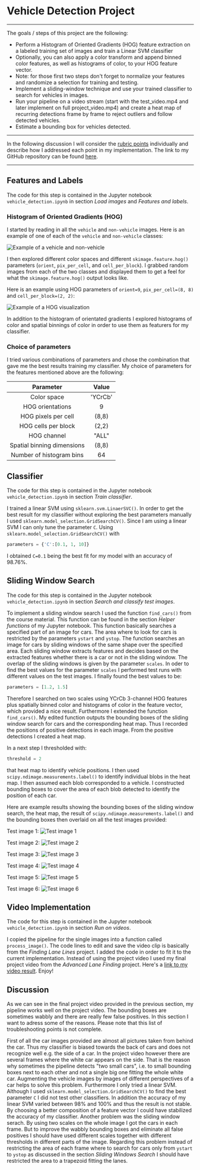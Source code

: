 # **Vehicle Detection Project**
---

The goals / steps of this project are the following:

* Perform a Histogram of Oriented Gradients (HOG) feature extraction on a labeled training set of images and train a Linear SVM classifier
* Optionally, you can also apply a color transform and append binned color features, as well as histograms of color, to your HOG feature vector. 
* Note: for those first two steps don't forget to normalize your features and randomize a selection for training and testing.
* Implement a sliding-window technique and use your trained classifier to search for vehicles in images.
* Run your pipeline on a video stream (start with the test_video.mp4 and later implement on full project_video.mp4) and create a heat map of recurring detections frame by frame to reject outliers and follow detected vehicles.
* Estimate a bounding box for vehicles detected.

---

In the following discussion I will consider the [rubric points](https://review.udacity.com/#!/rubrics/513/view) individually and describe how I addressed each point in my implementation. The link to my GitHub repository can be found [here](https://github.com/urs-waldmann/CarND-Vehicle-Detection). 

---

## Features and Labels

The code for this step is contained in the Jupyter notebook `vehicle_detection.ipynb` in section *Load images* and *Features and labels*.

### Histogram of Oriented Gradients (HOG)

I started by reading in all the `vehicle` and `non-vehicle` images.  Here is an example of one of each of the `vehicle` and `non-vehicle` classes:

![Example of a vehicle and non-vehicle](./output_images/car_notcar.png)

I then explored different color spaces and different `skimage.feature.hog()` parameters (`orient`, `pix_per_cell`, and `cell_per_block`).  I grabbed random images from each of the two classes and displayed them to get a feel for what the `skimage.feature.hog()` output looks like.

Here is an example using HOG parameters of `orient=9`, `pix_per_cell=(8, 8)` and `cell_per_block=(2, 2)`:

![Example of a HOG visualization](./output_images/HOG_visualization.png)

In addition to the histogram of orientated gradients I explored histograms of color and spatial binnings of color in order to use them as featurers for my classifier.

### Choice of parameters

I tried various combinations of parameters and chose the combination that gave me the best results training my classifier. My choice of parameters for the features mentioned above are the following:

| Parameter     | Value	        | 
|:-------------:|:-------------:| 
| Color space      | 'YCrCb'        | 
| HOG orientations      | 9        |
| HOG pixels per cell      | (8,8)      |
| HOG cells per block     | (2,2)      |
| HOG channel | "ALL" |
| Spatial binning dimensions | (8,8) |
| Number of histogram bins | 64 |

## Classifier

The code for this step is contained in the Jupyter notebook `vehicle_detection.ipynb` in section *Train classifier*.

I trained a linear SVM using `sklearn.svm.LinaerSVC()`. In order to get the best result for my classifier without exploring the best parameters manually I used `sklearn.model_selection.GridSearchCV()`. Since I am using a linear SVM I can only tune the parameter `C`. Using `sklearn.model_selection.GridSearchCV()` with
```python
parameters = {'C':[0.1, 1, 10]}
```
I obtained `C=0.1` being the best fit for my model with an accuracy of 98.76%.

## Sliding Window Search

The code for this step is contained in the Jupyter notebook `vehicle_detection.ipynb` in section *Search and classify test images*.

To implement a sliding window search I used the function `find_cars()` from the course material. This function can be found in the section *Helper functions* of my Jupyter notebook. This function basically searches a specified part of an image for cars. The area where to look for cars is restricted by the parameters `ystart` and `ystop`. The function searches an image for cars by sliding windows of the same shape over the specified area. Each sliding window extracts features and decides based on the extracted features whether there is a car or not in the sliding window. The overlap of the sliding windows is given by the parameter `scales`.
In oder to find the best values for the parameter `scales` I performed test runs with different values on the test images. I finally found the best values to be:
```python
parameters = [1.2, 1.5]
```
Therefore I searched on two scales using YCrCb 3-channel HOG features plus spatially binned color and histograms of color in the feature vector, which provided a nice result.
Furthermore I extended the function `find_cars()`. My edited function outputs the bounding boxes of the sliding window search for cars and the corresponding heat map. Thus I recorded the positions of positive detections in each image.  From the positive detections I created a heat map.

In a next step I thresholded with:
```python
threshold = 2
```
that heat map to identify vehicle positions. I then used `scipy.ndimage.measurements.label()` to identify individual blobs in the heat map.  I then assumed each blob corresponded to a vehicle. I constructed bounding boxes to cover the area of each blob detected to identify the position of each car.

Here are example results showing the bounding boxes of the sliding window search, the heat map, the result of `scipy.ndimage.measurements.label()` and the bounding boxes then overlaid on all the test images provided:

Test image 1:
![Test image 1](./output_images/test1_heatmap_label_car_position.png)

Test image 2:
![Test image 2](./output_images/test2_heatmap_label_car_position.png)

Test image 3:
![Test image 3](./output_images/test3_heatmap_label_car_position.png)

Test image 4:
![Test image 4](./output_images/test4_heatmap_label_car_position.png)

Test image 5:
![Test image 5](./output_images/test5_heatmap_label_car_position.png)

Test image 6:
![Test image 6](./output_images/test6_heatmap_label_car_position.png)

## Video Implementation

The code for this step is contained in the Jupyter notebook `vehicle_detection.ipynb` in section *Run on videos*.

I copied the pipeline for the single images into a function called `process_image()`. The code lines to edit and save the video clip is basically from the *Finding Lane Lines* project. I added the code in order to fit it to the current implementation.
Instead of using the project video I used my final project video from the *Advanced Lane Finding* project.
Here's a [link to my video result](./final_project_video.mp4). Enjoy!

## Discussion

As we can see in the final project video provided in the previous section, my pipeline works well on the project video. The bounding boxes are sometimes wabbly and there are really few false positives. In this section I want to adress some of the reasons. Please note that this list of troubleshooting points is not complete.

First of all the car images provided are almost all pictures taken from behind the car. Thus my classifier is biased towards the back of cars and does not recognize well e.g. the side of a car. In the project video however there are several frames where the white car appears on the side. That is the reason why sometimes the pipeline detects "two small cars", i.e. to small bounding boxes next to each other and not a single big one fitting the whole white car. Augmenting the vehicle images by images of different perspectives of a car helps to solve this problem.
Furthermore I only tried a linear SVM. Although I used `sklearn.model_selection.GridSearchCV()` to find the best parameter `C` I did not test other classifiers.
In addition the accuracy of my linear SVM varied between 98% and 100% and thus the result is not stable. By choosing a better composition of a feature vector I could have stabilized the accuracy of my classifier.
Another problem was the sliding window serach. By using two scales on the whole image I got the cars in each frame. But to improve the wabbly bounding boxes and eliminate all false positives I should have used different scales together with different thresholds in different parts of the image. Regarding this problem instead of restricting the area of each frame where to search for cars only from `ystart` to `ystop` as discussed in the section *Sliding Windows Search* I should have restricted the area to a trapezoid fitting the lanes.

